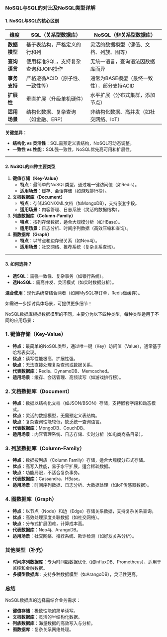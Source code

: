 ### **NoSQL与SQL的对比及NoSQL类型详解**

#### **1. NoSQL与SQL的核心区别**

| **维度**     | **SQL（关系型数据库）**             | **NoSQL（非关系型数据库）**                |
| ------------ | ----------------------------------- | ------------------------------------------ |
| **数据模型** | 基于表结构，严格定义的行和列        | 灵活的数据模型（键值、文档、列族、图等）   |
| **查询语言** | 使用标准SQL，支持复杂查询和JOIN操作 | 无统一语言，查询语法因数据库而异           |
| **事务支持** | 严格遵循ACID（原子性、一致性等）    | 通常为BASE模型（最终一致性），部分支持ACID |
| **扩展性**   | 垂直扩展（升级单机硬件）            | 水平扩展（分布式集群，添加节点）           |
| **适用场景** | 结构化数据、复杂查询（如金融、ERP） | 非结构化数据、高并发（如社交网络、IoT）    |

**关键差异**：

- **结构化 vs 灵活性**：SQL需预定义表结构，NoSQL可动态调整。
- **一致性 vs 性能**：SQL强一致性，NoSQL优先高可用和扩展性。

------

#### **2. NoSQL的四种主要类型**

1. **键值存储（Key-Value）**
   - **特点**：最简单的NoSQL类型，通过唯一键访问值（如Redis）。
   - **适用场景**：缓存、会话存储（如游戏排行榜）。
2. **文档数据库（Document）**
   - **特点**：存储JSON/XML文档（如MongoDB），支持嵌套字段。
   - **适用场景**：内容管理、日志系统（灵活的数据结构）。
3. **列族数据库（Column-Family）**
   - **特点**：按列存储数据，适合大规模分析（如HBase）。
   - **适用场景**：日志分析、时间序列数据（高效压缩和查询）。
4. **图数据库（Graph）**
   - **特点**：以节点和边存储关系（如Neo4j）。
   - **适用场景**：社交网络、推荐系统（复杂关系查询）。

------

#### **3. 如何选择？**

- **选SQL**：需强一致性、复杂事务（如银行系统）。
- **选NoSQL**：需高并发、灵活模式（如实时数据分析）。

**混合使用**：现代系统常结合两者（如用MySQL存订单，Redis做缓存）。

如需进一步探讨具体场景，可提供更多细节！

NoSQL数据库根据数据模型的不同，主要分为以下四种类型，每种类型适用于不同的应用场景：

### **1. 键值存储（Key-Value）**

- **特点**：最简单的NoSQL类型，通过唯一键（Key）访问值（Value），通常基于哈希表实现。
- **优点**：读写性能极高，扩展性强。
- **缺点**：无法直接处理复杂查询或数据关系。
- **代表数据库**：Redis、DynamoDB、Memcached。
- **适用场景**：缓存、会话管理、高频读写（如游戏排行榜）。

### **2. 文档数据库（Document）**

- **特点**：数据以结构化文档（如JSON/BSON）存储，支持嵌套字段和动态模式。
- **优点**：灵活的数据模型，无需预定义表结构。
- **缺点**：复杂查询性能较低，缺乏统一查询语言。
- **代表数据库**：MongoDB、CouchDB。
- **适用场景**：内容管理系统、日志存储、实时分析（如电商商品目录）。

### **3. 列族数据库（Column-Family）**

- **特点**：数据按列族（Column Family）存储，适合大规模分布式存储。
- **优点**：高写入性能，易于水平扩展，适合稀疏数据。
- **缺点**：功能局限，不适合复杂事务。
- **代表数据库**：Cassandra、HBase。
- **适用场景**：时间序列数据、日志分析、大数据处理（如IoT传感器数据）。

### **4. 图数据库（Graph）**

- **特点**：以节点（Node）和边（Edge）存储关系数据，支持复杂关系查询。
- **优点**：高效处理深度关联数据（如社交网络）。
- **缺点**：分布式扩展困难，计算成本高。
- **代表数据库**：Neo4j、ArangoDB。
- **适用场景**：社交网络、推荐系统、欺诈检测（如好友关系分析）。

### **其他类型（补充）**

- **时间序列数据库**：专为时间戳数据优化（如InfluxDB、Prometheus），适用于监控和金融数据。
- **多模型数据库**：支持多种数据模型（如ArangoDB），灵活性更高。

### **总结**

NoSQL数据库的选择需结合业务需求：

- **键值存储**：极致性能的简单读写。
- **文档数据库**：灵活的半结构化数据。
- **列族数据库**：海量数据的高效写入与分析。
- **图数据库**：复杂关系网络处理。